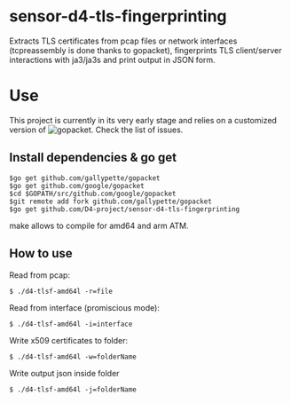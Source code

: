 # sensor-d4-tls-fingerprinting
Extracts TLS certificates from pcap files or network interfaces (tcpreassembly is done thanks to gopacket), fingerprints TLS client/server interactions with ja3/ja3s and print output in JSON form.
# Use
This project is currently in its very early stage and relies on a customized version of ![gopacket](http://github.com/google/gopacket "gopacket link").
Check the list of issues.
## Install dependencies & go get
``` shell
$go get github.com/gallypette/gopacket
$go get github.com/google/gopacket
$cd $GOPATH/src/github.com/google/gopacket
$git remote add fork github.com/gallypette/gopacket
$go get github.com/D4-project/sensor-d4-tls-fingerprinting
```
make allows to compile for amd64 and arm ATM.
## How to use

Read from pcap:
``` shell
$ ./d4-tlsf-amd64l -r=file 

```
Read from interface (promiscious mode):
``` shell
$ ./d4-tlsf-amd64l -i=interface 

```
Write x509 certificates to folder:
``` shell
$ ./d4-tlsf-amd64l -w=folderName 
```
Write output json inside folder

``` shell
$ ./d4-tlsf-amd64l -j=folderName 
```
